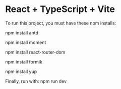 # React + TypeScript + Vite

To run this project, you must have these npm installs:

npm install antd

npm install moment

npm install react-router-dom

npm install formik

npm install yup

Finally, run with:
npm run dev
